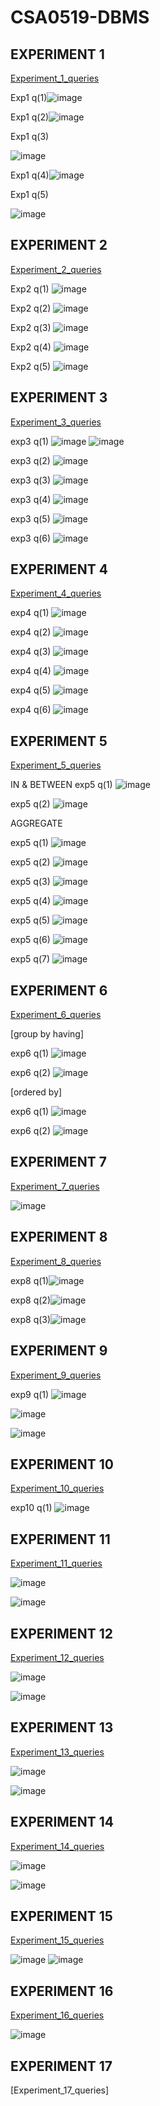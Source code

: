 # CSA0519-DBMS
## EXPERIMENT 1
[Experiment_1_queries](https://github.com/pranithasreec/CSA0519-DBMS/blob/main/EXPERIMENT%201)

Exp1 q(1)![image](https://user-images.githubusercontent.com/113974992/191305549-90c6b0e5-5cf2-4e25-a894-d226b7321586.png)

Exp1 q(2)![image](https://user-images.githubusercontent.com/113974992/191306467-4e8b3198-f918-4343-828c-8a9c69519fc2.png)

Exp1 q(3)

   ![image](https://user-images.githubusercontent.com/113974992/191308045-2d83e938-8999-471c-9974-3f49160af9f6.png)

Exp1 q(4)![image](https://user-images.githubusercontent.com/113974992/191308496-3c7621ab-895f-47c6-b6bd-1c594b8c801b.png)

Exp1 q(5) 

   ![image](https://user-images.githubusercontent.com/113974992/191309210-e07f2fe6-40f6-42a2-abf3-0f8e48611623.png)

## EXPERIMENT 2
[Experiment_2_queries](https://github.com/pranithasreec/CSA0519-DBMS/blob/main/EXPERIMENT%202)

Exp2 q(1) ![image](https://user-images.githubusercontent.com/113974992/191310814-96876efa-08e8-481c-a428-3b5e6502bbb7.png)

Exp2 q(2) ![image](https://user-images.githubusercontent.com/113974992/191311005-0b53e4b6-d190-451b-9233-357a5856ea31.png)

Exp2 q(3) ![image](https://user-images.githubusercontent.com/113974992/191311132-4e20ea7b-f9e8-4b76-9146-ab60eaff9bd4.png)

Exp2 q(4) ![image](https://user-images.githubusercontent.com/113974992/191311229-1feeaa0b-1b5e-4d37-aa6f-dbfc9f2a51e7.png)

Exp2 q(5) ![image](https://user-images.githubusercontent.com/113974992/191311353-6737cc36-5974-4768-bbc6-272da3ff7d5b.png)

## EXPERIMENT 3
[Experiment_3_queries](https://github.com/pranithasreec/CSA0519-DBMS/blob/main/EXPERIMENT%203)

exp3 q(1)
     ![image](https://user-images.githubusercontent.com/113974992/191490737-a17af74d-bffe-42a2-b1ad-62d3f4ec06ff.png)
     ![image](https://user-images.githubusercontent.com/113974992/191490861-6d762b47-c040-41f9-bde0-ab1f76830561.png)

exp3 q(2)
      ![image](https://user-images.githubusercontent.com/113974992/191490922-53019e70-8dc3-45ca-8ffd-98bf9cb2865f.png)

exp3 q(3)
      ![image](https://user-images.githubusercontent.com/113974992/191490986-282b0885-954b-4ae7-85c7-621fe9776d29.png)

exp3 q(4)
      ![image](https://user-images.githubusercontent.com/113974992/191491046-4ac0f3ab-a517-4528-af35-7093ed23cde4.png)

exp3 q(5)
      ![image](https://user-images.githubusercontent.com/113974992/191491109-f0c7f3bc-a4cb-4eaf-abf8-d97991e6b15d.png)

exp3 q(6)
      ![image](https://user-images.githubusercontent.com/113974992/191491164-059960ea-ea1d-4a59-b542-791bac54bd3c.png)

## EXPERIMENT 4
[Experiment_4_queries](https://github.com/pranithasreec/CSA0519-DBMS/blob/main/EXPERIMENT%204)

exp4 q(1) ![image](https://user-images.githubusercontent.com/113974992/191494683-6770e6e2-080d-4580-8898-e578cd9e5687.png)

exp4 q(2) ![image](https://user-images.githubusercontent.com/113974992/191494707-d7179c8c-2e63-4d5d-9818-00bf9ff4ede9.png)

exp4 q(3) ![image](https://user-images.githubusercontent.com/113974992/191494735-68cc9944-9c47-4941-a34e-dd48838e98c3.png)

exp4 q(4) ![image](https://user-images.githubusercontent.com/113974992/191494766-c5fb834d-eb68-4616-bd14-eb19da10de1c.png)

exp4 q(5) ![image](https://user-images.githubusercontent.com/113974992/191494784-d665b92d-e989-4da3-b350-22244894a883.png)

exp4 q(6) ![image](https://user-images.githubusercontent.com/113974992/191494812-6386b9ee-a7aa-406f-9597-908ac1bb50f5.png)

## EXPERIMENT 5
[Experiment_5_queries](https://github.com/pranithasreec/CSA0519-DBMS/blob/main/EXPERIMENT%205)

 IN & BETWEEN 
 exp5 q(1) ![image](https://user-images.githubusercontent.com/113974992/191496972-6e001003-89c5-48bf-9a7c-4f0fcda9b604.png)

 exp5 q(2) ![image](https://user-images.githubusercontent.com/113974992/191497020-3d49adf3-4a70-4406-99ab-b6839473c177.png)

AGGREGATE

exp5 q(1) ![image](https://user-images.githubusercontent.com/113974992/191497317-25e1564c-9fc3-4f54-94d7-2d138d568c29.png)

exp5 q(2) ![image](https://user-images.githubusercontent.com/113974992/191497357-a9bdb638-8f07-470f-bb18-4fd230b06449.png)

exp5 q(3) ![image](https://user-images.githubusercontent.com/113974992/191497399-071b5b2b-d188-407d-83a2-c5a5a47ee7cf.png)

exp5 q(4) ![image](https://user-images.githubusercontent.com/113974992/191497445-3097ba5b-52b8-406e-9ee5-5c706abb26e9.png)

exp5 q(5) ![image](https://user-images.githubusercontent.com/113974992/191497473-1a74372b-2f48-4be4-b9df-3f89f6eb0e51.png)

exp5 q(6) ![image](https://user-images.githubusercontent.com/113974992/191497518-32cfb92f-fdec-44a8-bf87-973a645859d5.png)

exp5 q(7) ![image](https://user-images.githubusercontent.com/113974992/191497560-b0095dca-21a0-4729-bf92-30125aebf545.png)

## EXPERIMENT 6
[Experiment_6_queries](https://github.com/pranithasreec/CSA0519-DBMS/blob/main/EXPERIMENT%206)

[group by having]

exp6 q(1) ![image](https://user-images.githubusercontent.com/113974992/191498214-55a8c967-d977-492a-bf42-43a3815037dd.png)

exp6 q(2) ![image](https://user-images.githubusercontent.com/113974992/191498242-d771dc92-289c-4e12-87c2-1b64cda135a7.png)

[ordered by]

exp6 q(1) ![image](https://user-images.githubusercontent.com/113974992/191498641-20459bf5-5b72-44b4-ab56-d8e0758259d3.png)

exp6 q(2) ![image](https://user-images.githubusercontent.com/113974992/191498772-478127e6-69ea-474e-b7c6-3c345deea714.png)

## EXPERIMENT 7
[Experiment_7_queries](https://github.com/pranithasreec/CSA0519-DBMS/blob/main/EXPERIMENT%207)

![image](https://user-images.githubusercontent.com/113974992/191500720-729c2f1e-d1a6-43a4-a8b5-b57e0190e12b.png)

## EXPERIMENT 8
[Experiment_8_queries](https://github.com/pranithasreec/CSA0519-DBMS/blob/main/EXPERIMENT%208)

exp8 q(1)![image](https://user-images.githubusercontent.com/113974992/191504054-c0615257-457d-435d-b701-3b2f62f5a264.png)

exp8 q(2)![image](https://user-images.githubusercontent.com/113974992/191504132-90859fcd-4ca0-4d49-a245-530f37cea532.png)

exp8 q(3)![image](https://user-images.githubusercontent.com/113974992/191504194-6006a7e7-09d4-4efc-a70d-3385d7cbf2aa.png)

## EXPERIMENT 9
[Experiment_9_queries](https://github.com/pranithasreec/CSA0519-DBMS/blob/main/EXPERIMENT%209)

exp9 q(1)
![image](https://user-images.githubusercontent.com/113974992/191508533-4a0046c9-cfa2-4f24-96b4-3590a260dd3b.png)

![image](https://user-images.githubusercontent.com/113974992/191508604-d5e6c546-4951-47bf-a576-8edb170a8fa8.png)

![image](https://user-images.githubusercontent.com/113974992/191508737-07f9d542-a340-4838-881f-8a7177f99951.png)

## EXPERIMENT 10
[Experiment_10_queries](https://github.com/pranithasreec/CSA0519-DBMS/blob/main/EXPERIMENT%2010)

exp10 q(1) ![image](https://user-images.githubusercontent.com/113974992/191511910-ad026ae1-ec81-4de6-8c94-cdc719c9f030.png)

## EXPERIMENT 11
[Experiment_11_queries](https://github.com/pranithasreec/CSA0519-DBMS/blob/main/EXPERIMENT%2011)

![image](https://user-images.githubusercontent.com/113974992/191689692-36776093-23c4-41b0-b9ab-cec0ae82fc92.png)

![image](https://user-images.githubusercontent.com/113974992/191689980-0e04bca5-a68e-47da-9c7e-d7ca42f9a6b0.png)

## EXPERIMENT 12
[Experiment_12_queries](https://github.com/pranithasreec/CSA0519-DBMS/blob/main/EXPERIMENT%2012)

![image](https://user-images.githubusercontent.com/113974992/191692203-4508e5eb-161f-471f-97f1-37f8d1ef8cb4.png)

![image](https://user-images.githubusercontent.com/113974992/191692463-5a0b0a6d-ffe4-49d4-8bf1-e3a6369c2b16.png)

## EXPERIMENT 13
[Experiment_13_queries](https://github.com/pranithasreec/CSA0519-DBMS/blob/main/EXPERIMENT%2013)

![image](https://user-images.githubusercontent.com/113974992/191693076-8d5e53f7-8086-44cb-be6d-56b5840c56bf.png)

![image](https://user-images.githubusercontent.com/113974992/191693183-1872f3fe-2e07-4c67-b567-60c11cfac517.png)

## EXPERIMENT 14
[Experiment_14_queries](https://github.com/pranithasreec/CSA0519-DBMS/blob/main/EXPERIMENT%2014)

![image](https://user-images.githubusercontent.com/113974992/191694170-f2f12047-93ed-4fc3-99de-1e5b8783bf7b.png)

![image](https://user-images.githubusercontent.com/113974992/191694453-851438e7-0e58-4841-82f2-ff2a0c0858c8.png)

## EXPERIMENT 15
[Experiment_15_queries](https://github.com/pranithasreec/CSA0519-DBMS/blob/main/EXPERIMENT%2015)

![image](https://user-images.githubusercontent.com/113974992/191695162-c9582e1d-2204-416b-ac41-84a1342a89bc.png)
![image](https://user-images.githubusercontent.com/113974992/191695274-8bbb8615-1eba-4a65-b4d7-d9cfe52e99a7.png)

## EXPERIMENT 16
[Experiment_16_queries](https://github.com/pranithasreec/CSA0519-DBMS/blob/main/EXPERIMENT%2016)

![image](https://user-images.githubusercontent.com/113974992/191696619-4efcc6c7-2cda-4b4a-aa92-56903fa14d5d.png)

## EXPERIMENT 17
[Experiment_17_queries]

